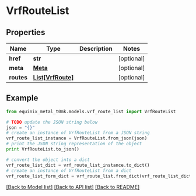 # VrfRouteList


## Properties
Name | Type | Description | Notes
------------ | ------------- | ------------- | -------------
**href** | **str** |  | [optional] 
**meta** | [**Meta**](Meta.md) |  | [optional] 
**routes** | [**List[VrfRoute]**](VrfRoute.md) |  | [optional] 

## Example

```python
from equinix_metal_t0mk.models.vrf_route_list import VrfRouteList

# TODO update the JSON string below
json = "{}"
# create an instance of VrfRouteList from a JSON string
vrf_route_list_instance = VrfRouteList.from_json(json)
# print the JSON string representation of the object
print VrfRouteList.to_json()

# convert the object into a dict
vrf_route_list_dict = vrf_route_list_instance.to_dict()
# create an instance of VrfRouteList from a dict
vrf_route_list_form_dict = vrf_route_list.from_dict(vrf_route_list_dict)
```
[[Back to Model list]](../README.md#documentation-for-models) [[Back to API list]](../README.md#documentation-for-api-endpoints) [[Back to README]](../README.md)


